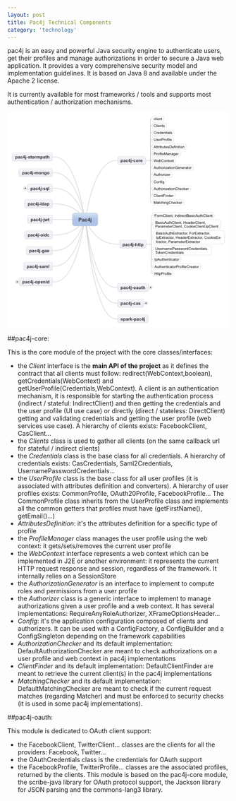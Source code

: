 ```yaml
---
layout: post
title: Pac4j Technical Components
category: 'technology'
---
```


pac4j is an easy and powerful Java security engine to authenticate users, get their profiles and manage authorizations in order to secure a Java web application. It provides a very comprehensive security model and implementation guidelines. It is based on Java 8 and available under the Apache 2 license.

It is currently available for most frameworks / tools and supports most authentication / authorization mechanisms.

![image](/images/Pac4j.png)

##pac4j-core:

This is the core module of the project with the core classes/interfaces:

-   the *Client* interface is the **main API of the project** as it defines the contract that all clients must follow: redirect(WebContext,boolean), getCredentials(WebContext) and getUserProfile(Credentials,WebContext). A client is an authentication mechanism, it is responsible for starting the authentication process (indirect / stateful: IndirectClient) and then getting the credentials and the user profile (UI use case) or directly (direct / stateless: DirectClient) getting and validating credentials and getting the user profile (web services use case). A hierarchy of clients exists: FacebookClient, CasClient...
-   the *Clients* class is used to gather all clients (on the same callback url for stateful / indirect clients)
-   the *Credentials* class is the base class for all credentials. A hierarchy of credentials exists: CasCredentials, Saml2Credentials, UsernamePasswordCredentials...
-   the *UserProfile* class is the base class for all user profiles (it is associated with attributes definition and converters). A hierarchy of user profiles exists: CommonProfile, OAuth20Profile, FacebookProfile... The CommonProfile class inherits from the UserProfile class and implements all the common getters that profiles must have (getFirstName(), getEmail()...)
-   *AttributesDefinition*: it's the attributes definition for a specific type of profile
-   the *ProfileManager* class manages the user profile using the web context: it gets/sets/removes the current user profile
-   the *WebContext* interface represents a web context which can be implemented in J2E or another environment: it represents the current HTTP request response and session, regardless of the framework. It internally relies on a SessionStore
-   the *AuthorizationGenerator* is an interface to implement to compute roles and permissions from a user profile
-   the *Authorizer* class is a generic interface to implement to manage authorizations given a user profile and a web context. It has several implementations: RequireAnyRoleAuthorizer, XFrameOptionsHeader...
-   *Config*: it's the application configuration composed of clients and authorizers. It can be used with a ConfigFactory, a ConfigBuilder and a ConfigSingleton depending on the framework capabilities
-   *AuthorizationChecker* and its default implementation: DefaultAuthorizationChecker are meant to check authorizations on a user profile and web context in pac4j implementations
-   *ClientFinder* and its default implementation: DefaultClientFinder are meant to retrieve the current client(s) in the pac4j implementations
-   *MatchingChecker* and its default implementation: DefaultMatchingChecker are meant to check if the current request matches (regarding Matcher) and must be enforced to security checks (it is used in some pac4j implementations).

##pac4j-oauth:

This module is dedicated to OAuth client support:

-   the FacebookClient, TwitterClient... classes are the clients for all the providers: Facebook, Twitter...
-   the OAuthCredentials class is the credentials for OAuth support
-   the FacebookProfile, TwitterProfile... classes are the associated profiles, returned by the clients.
This module is based on the pac4j-core module, the scribe-java library for OAuth protocol support, the Jackson library for JSON parsing and the commons-lang3 library.
